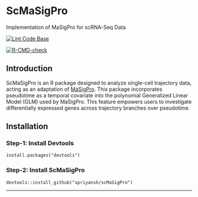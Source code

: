 # ScMaSigPro

Implementation of MaSigPro for scRNA-Seq Data

[![Lint Code Base](https://github.com/spriyansh/scMaSigPro/actions/workflows/super-linter.yml/badge.svg)](https://github.com/spriyansh/scMaSigPro/actions/workflows/super-linter.yml) 

[![R-CMD-check](https://github.com/spriyansh/scMaSigPro/actions/workflows/r.yml/badge.svg)](https://github.com/spriyansh/scMaSigPro/actions/workflows/r.yml)


## Introduction

ScMaSigPro is an R package designed to analyze single-cell trajectory data, acting as an adaptation of [MaSigPro](https://www.bioconductor.org/packages/release/bioc/html/maSigPro.html). This package incorporates pseudotime as a temporal covariate into the polynomial Generalized Linear Model (GLM) used by MaSigPro. This feature empowers users to investigate differentially expressed genes across trajectory branches over pseudotime.

## Installation

### Step-1: Install Devtools
```
install.packages("devtools")
```

### Step-2: Install ScMaSigPro
```
devtools::install_github("spriyansh/scMaSigPro")
```

---

